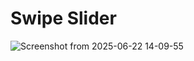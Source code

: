 # Swipe Slider

![Screenshot from 2025-06-22 14-09-55](https://github.com/user-attachments/assets/65f76220-b43d-4ce7-b79a-de30af9eb360)
